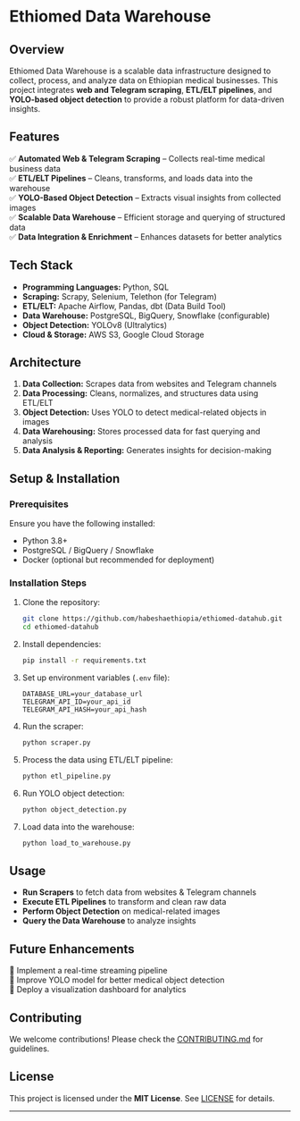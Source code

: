 # **Ethiomed Data Warehouse**  

## **Overview**  
Ethiomed Data Warehouse is a scalable data infrastructure designed to collect, process, and analyze data on Ethiopian medical businesses. This project integrates **web and Telegram scraping**, **ETL/ELT pipelines**, and **YOLO-based object detection** to provide a robust platform for data-driven insights.  

## **Features**  
✅ **Automated Web & Telegram Scraping** – Collects real-time medical business data  
✅ **ETL/ELT Pipelines** – Cleans, transforms, and loads data into the warehouse  
✅ **YOLO-Based Object Detection** – Extracts visual insights from collected images  
✅ **Scalable Data Warehouse** – Efficient storage and querying of structured data  
✅ **Data Integration & Enrichment** – Enhances datasets for better analytics  

## **Tech Stack**  
- **Programming Languages:** Python, SQL  
- **Scraping:** Scrapy, Selenium, Telethon (for Telegram)  
- **ETL/ELT:** Apache Airflow, Pandas, dbt (Data Build Tool)  
- **Data Warehouse:** PostgreSQL, BigQuery, Snowflake (configurable)  
- **Object Detection:** YOLOv8 (Ultralytics)  
- **Cloud & Storage:** AWS S3, Google Cloud Storage  

## **Architecture**  
1. **Data Collection:** Scrapes data from websites and Telegram channels  
2. **Data Processing:** Cleans, normalizes, and structures data using ETL/ELT  
3. **Object Detection:** Uses YOLO to detect medical-related objects in images  
4. **Data Warehousing:** Stores processed data for fast querying and analysis  
5. **Data Analysis & Reporting:** Generates insights for decision-making  

## **Setup & Installation**  

### **Prerequisites**  
Ensure you have the following installed:  
- Python 3.8+  
- PostgreSQL / BigQuery / Snowflake  
- Docker (optional but recommended for deployment)  

### **Installation Steps**  
1. Clone the repository:  
   ```bash
   git clone https://github.com/habeshaethiopia/ethiomed-datahub.git
   cd ethiomed-datahub
   ```  
2. Install dependencies:  
   ```bash
   pip install -r requirements.txt
   ```  
3. Set up environment variables (`.env` file):  
   ```plaintext
   DATABASE_URL=your_database_url
   TELEGRAM_API_ID=your_api_id
   TELEGRAM_API_HASH=your_api_hash
   ```  
4. Run the scraper:  
   ```bash
   python scraper.py
   ```  
5. Process the data using ETL/ELT pipeline:  
   ```bash
   python etl_pipeline.py
   ```  
6. Run YOLO object detection:  
   ```bash
   python object_detection.py
   ```  
7. Load data into the warehouse:  
   ```bash
   python load_to_warehouse.py
   ```  

## **Usage**  
- **Run Scrapers** to fetch data from websites & Telegram channels  
- **Execute ETL Pipelines** to transform and clean raw data  
- **Perform Object Detection** on medical-related images  
- **Query the Data Warehouse** to analyze insights  

## **Future Enhancements**  
📌 Implement a real-time streaming pipeline  
📌 Improve YOLO model for better medical object detection  
📌 Deploy a visualization dashboard for analytics  

## **Contributing**  
We welcome contributions! Please check the [CONTRIBUTING.md](CONTRIBUTING.md) for guidelines.  

## **License**  
This project is licensed under the **MIT License**. See [LICENSE](LICENSE) for details.  

---
